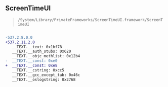 ## ScreenTimeUI

> `/System/Library/PrivateFrameworks/ScreenTimeUI.framework/ScreenTimeUI`

```diff

-537.2.8.0.0
+537.2.11.2.0
   __TEXT.__text: 0x1bf78
   __TEXT.__auth_stubs: 0x620
   __TEXT.__objc_methlist: 0x12b4
-  __TEXT.__const: 0xe0
+  __TEXT.__const: 0xe8
   __TEXT.__cstring: 0xcc5
   __TEXT.__gcc_except_tab: 0x46c
   __TEXT.__oslogstring: 0x2768

```
